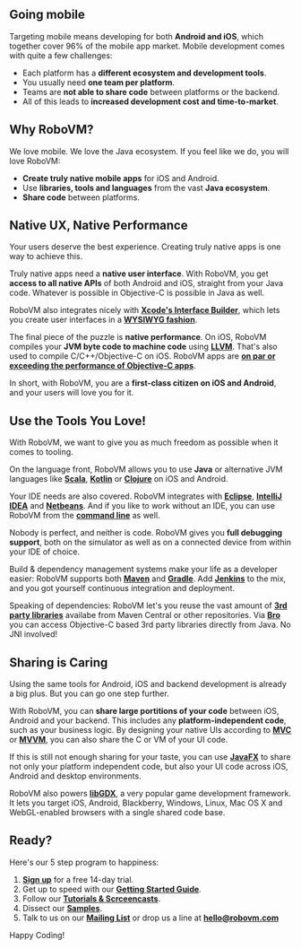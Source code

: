 ## Going mobile
Targeting mobile means developing for both **Android and iOS**, which together cover 96% of the mobile app market. Mobile development comes with quite a few challenges:

* Each platform has a **different ecosystem and development tools**. 
* You usually need **one team per platform**.
* Teams are **not able to share code** between platforms or the backend. 
* All of this leads to **increased development cost and time-to-market**.

## Why RoboVM?
We love mobile. We love the Java ecosystem. If you feel like we do, you will love RoboVM:

* **Create truly native mobile apps** for iOS and Android.
* Use **libraries, tools and languages** from the vast **Java ecosystem**.
* **Share code** between platforms.

## Native UX, Native Performance
Your users deserve the best experience. Creating truly native apps is one way to achieve this.

Truly native apps need a **native user interface**. With RoboVM, you get **access to all native APIs** of both Android and iOS, straight from your Java code. Whatever is possible in Objective-C is possible in Java as well.

RoboVM also integrates nicely with **[Xcode's Interface Builder](https://developer.apple.com/xcode/interface-builder/)**, which lets you create user interfaces in a **[WYSIWYG fashion](tutorials/ib-basics/ib-basics.md)**. 

The final piece of the puzzle is **native performance**. On iOS, RoboVM compiles your **JVM byte code to machine code** using **[LLVM](http://www.llvm.org)**. That's also used to compile C/C++/Objective-C on iOS. RoboVM apps are **[on par or exceeding the performance of Objective-C apps](https://medium.com/@harrycheung/cross-platform-mobile-performance-testing-d0454f5cd4e9)**.

In short, with RoboVM, you are a **first-class citizen on iOS and Android**, and your users will love you for it.

## Use the Tools You Love!
With RoboVM, we want to give you as much freedom as possible when it comes to tooling.

On the language front, RoboVM allows you to use **Java** or alternative JVM languages like **[Scala](http://www.scala-lang.org/)**, **[Kotlin](http://kotlinlang.org/)** or **[Clojure](http://clojure.org/)** on iOS and Android.

Your IDE needs are also covered. RoboVM integrates with **[Eclipse](getting-started/eclipse.md)**, **[IntelliJ IDEA](getting-started/intellij.md)** and **[Netbeans](https://dukescript.com/update/2015/05/15/on-device-debugging.html)**. And if you like to work without an IDE, you can use RoboVM from the **[command line](advanced-topics/commandline.md)** as well.

Nobody is perfect, and neither is code. RoboVM gives you **full debugging support**, both on the simulator as well as on a connected device from within your IDE of choice.

Build & dependency management systems make your life as a developer easier: RoboVM supports both **[Maven](getting-started/maven.md)** and **[Gradle](getting-started/gradle.md)**. Add **[Jenkins](https://jenkins-ci.org/)** to the mix, and you got yourself continuous integration and deployment.

Speaking of dependencies: RoboVM let's you reuse the vast amount of **[3rd party libraries](javadoc.md)** availabe from Maven Central or other repositories. Via **[Bro](advanced-topics/bro.md)** you can access Objective-C based 3rd party libraries directly from Java. No JNI involved!

## Sharing is Caring
Using the same tools for Android, iOS and backend development is already a big plus. But you can go one step further.

With RoboVM, you can **share large portitions of your code** between iOS, Android and your backend. This includes any **platform-independent code**, such as your business logic. By designing your native UIs according to **[MVC](http://en.wikipedia.org/wiki/Model%E2%80%93view%E2%80%93controller)** or **[MVVM](http://en.wikipedia.org/wiki/Model_View_ViewModel)**, you can also share the C or VM of your UI code.

If this is still not enough sharing for your taste, you can use **[JavaFX](http://javafxports.org/)** to share not only your platform independent code, but also your UI code across iOS, Android and desktop environments.

RoboVM also powers **[libGDX](http://libgdx.badlogicgames.com)**, a very popular game development framework. It lets you target iOS, Android, Blackberry, Windows, Linux, Mac OS X and WebGL-enabled browsers with a single shared code base.

## Ready?
Here's our 5 step program to happiness:

1. **[Sign up](https://account.robovm.com/#/register)** for a free 14-day trial.
2. Get up to speed with our **[Getting Started Guide](getting-started/introduction.md)**.
3. Follow our **[Tutorials & Scrceencasts](tutorials/introduction.md)**.
4. Dissect our **[Samples](samples.md)**.
5. Talk to us on our **[Mailing List](https://groups.google.com/forum/#!forum/robovm)** or drop us a line at **[hello@robovm.com](mailto:hello@robovm.com)**

Happy Coding!

